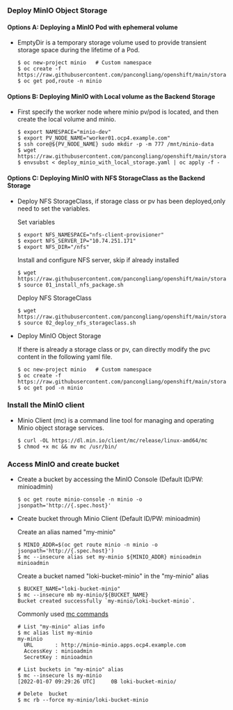### Deploy MinIO Object Storage

#### Options A: Deploying a MinIO Pod with ephemeral volume

* EmptyDir is a temporary storage volume used to provide transient storage space during the lifetime of a Pod.  

  ~~~
  $ oc new-project minio   # Custom namespace
  $ oc create -f https://raw.githubusercontent.com/pancongliang/openshift/main/storage/minio/deploy_minio_with_ephemeral_volume.yaml
  $ oc get pod,route -n minio
  ~~~

#### Options B: Deploying MinIO with Local volume as the Backend Storage

* First specify the worker node where minio pv/pod is located, and then create the local volume and minio.

  ~~~
  $ export NAMESPACE="minio-dev"
  $ export PV_NODE_NAME="worker01.ocp4.example.com"
  $ ssh core@${PV_NODE_NAME} sudo mkdir -p -m 777 /mnt/minio-data
  $ wget https://raw.githubusercontent.com/pancongliang/openshift/main/storage/minio/deploy_minio_with_local_storage.yaml
  $ envsubst < deploy_minio_with_local_storage.yaml | oc apply -f -
  ~~~

#### Options C: Deploying MinIO with NFS StorageClass as the Backend Storage

* Deploy NFS StorageClass, if storage class or pv has been deployed,only need to set the variables.

  Set variables
  ~~~
  $ export NFS_NAMESPACE="nfs-client-provisioner"
  $ export NFS_SERVER_IP="10.74.251.171"
  $ export NFS_DIR="/nfs"
  ~~~
  Install and configure NFS server, skip if already installed
  ~~~
  $ wget https://raw.githubusercontent.com/pancongliang/openshift/main/storage/nfs_storageclass/01_install_nfs_package.sh
  $ source 01_install_nfs_package.sh
  ~~~
  Deploy NFS StorageClass
  ~~~
  $ wget https://raw.githubusercontent.com/pancongliang/openshift/main/storage/nfs_storageclass/02_deploy_nfs_storageclass.sh
  $ source 02_deploy_nfs_storageclass.sh
  ~~~

* Deploy MinIO Object Storage
  
  If there is already a storage class or pv, can directly modify the pvc content in the following yaml file.
  ~~~
  $ oc new-project minio   # Custom namespace
  $ oc create -f https://raw.githubusercontent.com/pancongliang/openshift/main/storage/minio/deploy_minio_with_persistent_volume.yaml
  $ oc get pod -n minio
  ~~~

### Install the MinIO client

* Minio Client (mc) is a command line tool for managing and operating Minio object storage services.

  ~~~
  $ curl -OL https://dl.min.io/client/mc/release/linux-amd64/mc
  $ chmod +x mc && mv mc /usr/bin/
  ~~~

### Access MinIO and create bucket

* Create a bucket by accessing the MinIO Console (Default ID/PW: minioadmin)
 
  ~~~
  $ oc get route minio-console -n minio -o jsonpath='http://{.spec.host}'
  ~~~

* Create bucket through Minio Client (Default ID/PW: minioadmin)
  
  Create an alias named "my-minio"
  ~~~    
  $ MINIO_ADDR=$(oc get route minio -n minio -o jsonpath='http://{.spec.host}')
  $ mc --insecure alias set my-minio ${MINIO_ADDR} minioadmin minioadmin
  ~~~ 
  Create a bucket named "loki-bucket-minio" in the "my-minio" alias
  ~~~
  $ BUCKET_NAME="loki-bucket-minio"
  $ mc --insecure mb my-minio/${BUCKET_NAME}
  Bucket created successfully `my-minio/loki-bucket-minio`.
  ~~~
  Commonly used [mc commands](https://min.io/docs/minio/linux/reference/minio-mc.html?ref=docs#command-quick-reference)
  ~~~
  # List "my-minio" alias info
  $ mc alias list my-minio
  my-minio
    URL       : http://minio-minio.apps.ocp4.example.com
    AccessKey : minioadmin
    SecretKey : minioadmin

  # List buckets in "my-minio" alias
  $ mc --insecure ls my-minio
  [2022-01-07 09:29:26 UTC]     0B loki-bucket-minio/

  # Delete  bucket
  $ mc rb --force my-minio/loki-bucket-minio
  ~~~  
